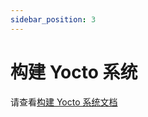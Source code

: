 ```yaml
---
sidebar_position: 3
---
```


# 构建 Yocto 系统

请查看[构建 Yocto 系统文档](https://gitlab.com/mediatek-iot-yocto/docs/-/blob/main/README.md)
